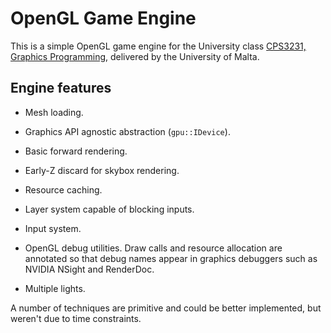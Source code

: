 # OpenGL Game Engine

This is a simple OpenGL game engine for the University class [CPS3231, Graphics Programming](https://www.um.edu.mt/courses/studyunit/CPS3231), delivered by the University of Malta.

## Engine features

- Mesh loading.

- Graphics API agnostic abstraction (`gpu::IDevice`).

- Basic forward rendering.

- Early-Z discard for skybox rendering.

- Resource caching.

- Layer system capable of blocking inputs.

- Input system.

- OpenGL debug utilities. Draw calls and resource allocation are annotated so that debug names appear in graphics debuggers such as NVIDIA NSight and RenderDoc.

- Multiple lights.

A number of techniques are primitive and could be better implemented, but weren't due to time constraints.
